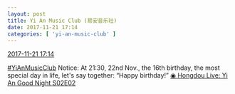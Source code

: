 ```yaml
---
layout: post
title: Yi An Music Club (易安音乐社)
date: 2017-11-21 17:14
categories: [ 'yi-an-music-club' ]
---
```


<div class="weibo-info">
  <a href="https://weibo.com/6094546964/Fw7Y1anFi">2017-11-21 17:14</a>
</div>

[#YiAnMusicClub](https://weibo.com/p/100808beae2e3e05b17b64f63ebedca39f19b2/super_index) Notice: At 21:30, 22nd Nov., the 16th birthday, the most special day in life, let's say together: “Happy birthday!” [◉ Hongdou Live: Yi An Good Night S02E02](http://www.hongdoufm.com/room/1069362868886962186)
